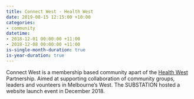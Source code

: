 ```yaml
---
title: Connect West - Health West
date: 2019-08-15 12:15:00 +10:00
categories:
- community
datetime:
- 2018-12-01 00:00:00 +11:00
- 2018-12-08 00:00:00 +11:00
is-single-month-duration: true
is-year-duration: true
---
```


Connect West is a membership based community apart of the [Health West](http://healthwest.org.au) Partnership. Aimed at supporting collaboration of community groups, leaders and vounteers in Melbourne’s West. The SUBSTATION hosted a website launch event in December 2018.
